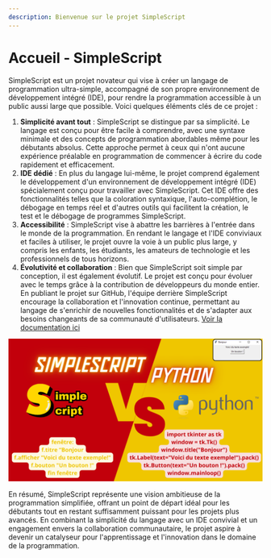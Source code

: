 ```yaml
---
description: Bienvenue sur le projet SimpleScript
---
```


# Accueil - SimpleScript

SimpleScript est un projet novateur qui vise à créer un langage de programmation ultra-simple, accompagné de son propre environnement de développement intégré (IDE), pour rendre la programmation accessible à un public aussi large que possible. Voici quelques éléments clés de ce projet :

1. **Simplicité avant tout** : SimpleScript se distingue par sa simplicité. Le langage est conçu pour être facile à comprendre, avec une syntaxe minimale et des concepts de programmation abordables même pour les débutants absolus. Cette approche permet à ceux qui n'ont aucune expérience préalable en programmation de commencer à écrire du code rapidement et efficacement.
2. **IDE dédié** : En plus du langage lui-même, le projet comprend également le développement d'un environnement de développement intégré (IDE) spécialement conçu pour travailler avec SimpleScript. Cet IDE offre des fonctionnalités telles que la coloration syntaxique, l'auto-complétion, le débogage en temps réel et d'autres outils qui facilitent la création, le test et le débogage de programmes SimpleScript.
3. **Accessibilité** : SimpleScript vise à abattre les barrières à l'entrée dans le monde de la programmation. En rendant le langage et l'IDE conviviaux et faciles à utiliser, le projet ouvre la voie à un public plus large, y compris les enfants, les étudiants, les amateurs de technologie et les professionnels de tous horizons.
4. **Évolutivité et collaboration** : Bien que SimpleScript soit simple par conception, il est également évolutif. Le projet est conçu pour évoluer avec le temps grâce à la contribution de développeurs du monde entier. En publiant le projet sur GitHub, l'équipe derrière SimpleScript encourage la collaboration et l'innovation continue, permettant au langage de s'enrichir de nouvelles fonctionnalités et de s'adapter aux besoins changeants de sa communauté d'utilisateurs.
[Voir la documentation ici](Documentation)

![Comparaison SimpleScript vs Python](Files/simplescriptpython.png)

En résumé, SimpleScript représente une vision ambitieuse de la programmation simplifiée, offrant un point de départ idéal pour les débutants tout en restant suffisamment puissant pour les projets plus avancés. En combinant la simplicité du langage avec un IDE convivial et un engagement envers la collaboration communautaire, le projet aspire à devenir un catalyseur pour l'apprentissage et l'innovation dans le domaine de la programmation.
